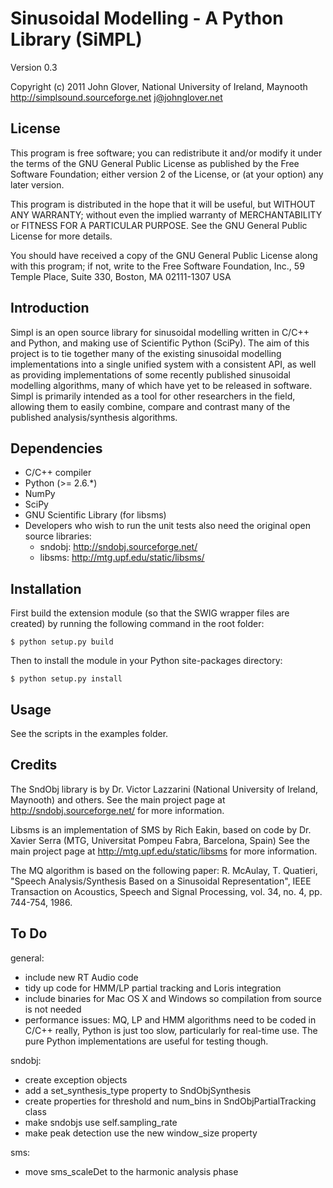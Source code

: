 Sinusoidal Modelling - A Python Library (SiMPL)
===============================================

Version 0.3

Copyright (c) 2011 John Glover, National University of Ireland, Maynooth
http://simplsound.sourceforge.net
j@johnglover.net


License
-------

This program is free software; you can redistribute it and/or modify
it under the terms of the GNU General Public License as published by
the Free Software Foundation; either version 2 of the License, or
(at your option) any later version.

This program is distributed in the hope that it will be useful,
but WITHOUT ANY WARRANTY; without even the implied warranty of 
MERCHANTABILITY or FITNESS FOR A PARTICULAR PURPOSE.  See the
GNU General Public License for more details.

You should have received a copy of the GNU General Public License
along with this program; if not, write to the Free Software
Foundation, Inc., 59 Temple Place, Suite 330, Boston, MA  02111-1307  USA


Introduction
------------

Simpl is an open source library for sinusoidal modelling written in C/C++ and Python,
and making use of Scientific Python (SciPy). The aim of this
project is to tie together many of the existing sinusoidal modelling implementations
into a single unified system with a consistent API, as well as providing implementations
of some recently published sinusoidal modelling algorithms, many of which have yet
to be released in software. Simpl is primarily intended as a tool for other researchers
in the field, allowing them to easily combine, compare and contrast many of the published
analysis/synthesis algorithms.


Dependencies
------------

* C/C++ compiler
* Python (>= 2.6.*)
* NumPy
* SciPy
* GNU Scientific Library (for libsms)
* Developers who wish to run the unit tests also need the original open source libraries:
    * sndobj: http://sndobj.sourceforge.net/
    * libsms: http://mtg.upf.edu/static/libsms/


Installation
------------

First build the extension module (so that the SWIG wrapper files are created) by running
the following command in the root folder:

    $ python setup.py build

Then to install the module in your Python site-packages directory:

    $ python setup.py install


Usage
-----

See the scripts in the examples folder.


Credits
-------

The SndObj library is by Dr. Victor Lazzarini (National University of Ireland, Maynooth) and others. 
See the main project page at http://sndobj.sourceforge.net/ for more information.

Libsms is an implementation of SMS by Rich Eakin, based on code by Dr. Xavier Serra (MTG,
Universitat Pompeu Fabra, Barcelona, Spain)
See the main project page at http://mtg.upf.edu/static/libsms for more information.

The MQ algorithm is based on the following paper:
R. McAulay, T. Quatieri, "Speech Analysis/Synthesis Based on a Sinusoidal Representation", 
IEEE Transaction on Acoustics, Speech and Signal Processing, vol. 34, no. 4, pp. 744-754, 1986.


To Do
-----

general:

* include new RT Audio code
* tidy up code for HMM/LP partial tracking and Loris integration
* include binaries for Mac OS X and Windows so compilation from source is not needed
* performance issues: MQ, LP and HMM algorithms need to be coded in C/C++ really,
  Python is just too slow, particularly for real-time use. The pure Python implementations
  are useful for testing though.

sndobj:

* create exception objects
* add a set_synthesis_type property to SndObjSynthesis
* create properties for threshold and num_bins in SndObjPartialTracking class
* make sndobjs use self.sampling_rate
* make peak detection use the new window_size property

sms:

* move sms_scaleDet to the harmonic analysis phase
